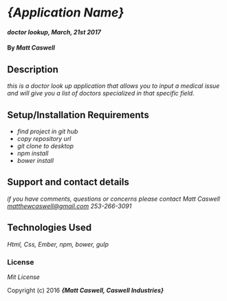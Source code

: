 # _{Application Name}_

#### _doctor lookup,  March, 21st 2017_

#### By _**Matt Caswell**_

## Description

_this is a doctor look up application that allows you to input a medical issue and will give you a list of doctors specialized in that specific field._

## Setup/Installation Requirements

* _find project in git hub_
* _copy repository url_
* _git clone to desktop_
* _npm install_
* _bower install_

## Support and contact details

_if you have comments, questions or concerns please contact Matt Caswell matthewcaswell@gmail.com 253-266-3091_

## Technologies Used

_Html, Css, Ember, npm, bower, gulp_

### License

*Mit License*

Copyright (c) 2016 **_{Matt Caswell, Caswell Industries}_**
